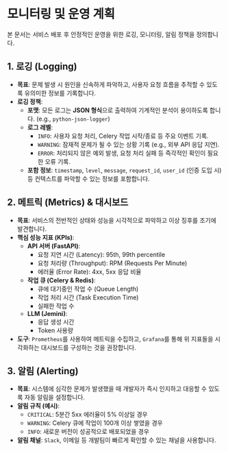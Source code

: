 # 모니터링 및 운영 계획

본 문서는 서비스 배포 후 안정적인 운영을 위한 로깅, 모니터링, 알림 정책을 정의합니다.

## 1. 로깅 (Logging)

- **목표**: 문제 발생 시 원인을 신속하게 파악하고, 사용자 요청 흐름을 추적할 수 있도록 유의미한 정보를 기록합니다.
- **로깅 정책**:
  - **포맷**: 모든 로그는 **JSON 형식**으로 출력하여 기계적인 분석이 용이하도록 합니다. (e.g., `python-json-logger`)
  - **로그 레벨**:
    - `INFO`: 사용자 요청 처리, Celery 작업 시작/종료 등 주요 이벤트 기록.
    - `WARNING`: 잠재적 문제가 될 수 있는 상황 기록 (e.g., 외부 API 응답 지연).
    - `ERROR`: 처리되지 않은 예외 발생, 요청 처리 실패 등 즉각적인 확인이 필요한 오류 기록.
  - **포함 정보**: `timestamp`, `level`, `message`, `request_id`, `user_id` (인증 도입 시) 등 컨텍스트를 파악할 수 있는 정보를 포함합니다.

## 2. 메트릭 (Metrics) & 대시보드

- **목표**: 서비스의 전반적인 상태와 성능을 시각적으로 파악하고 이상 징후를 조기에 발견합니다.
- **핵심 성능 지표 (KPIs)**:
  - **API 서버 (FastAPI)**:
    - 요청 지연 시간 (Latency): 95th, 99th percentile
    - 요청 처리량 (Throughput): RPM (Requests Per Minute)
    - 에러율 (Error Rate): 4xx, 5xx 응답 비율
  - **작업 큐 (Celery & Redis)**:
    - 큐에 대기중인 작업 수 (Queue Length)
    - 작업 처리 시간 (Task Execution Time)
    - 실패한 작업 수
  - **LLM (Jemini)**:
    - 응답 생성 시간
    - Token 사용량
- **도구**: `Prometheus`를 사용하여 메트릭을 수집하고, `Grafana`를 통해 위 지표들을 시각화하는 대시보드를 구성하는 것을 권장합니다.

## 3. 알림 (Alerting)

- **목표**: 시스템에 심각한 문제가 발생했을 때 개발자가 즉시 인지하고 대응할 수 있도록 자동 알림을 설정합니다.
- **알림 규칙 (예시)**:
  - `CRITICAL`: 5분간 5xx 에러율이 5% 이상일 경우
  - `WARNING`: Celery 큐에 작업이 100개 이상 쌓였을 경우
  - `INFO`: 새로운 버전이 성공적으로 배포되었을 경우
- **알림 채널**: `Slack`, 이메일 등 개발팀이 빠르게 확인할 수 있는 채널을 사용합니다.
